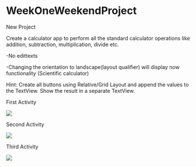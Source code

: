 # WeekOneWeekendProject
New Project


Create a calculator app to perform all the standard calculator operations like addition, 
subtraction, multiplication, divide etc.

-No edittexts

-Changing the orientation to landscape(layout qualifier) will display now functionality (Scientific calculator)

Hint: Create all buttons using Relative/Grid Layout and append the values to the TextView. 
Show the result in a separate TextView.


First Activity

![](Pics/PicOne.png)


Second Activity

![](Pics/PicTwo.png)

Third Activity

![](Pics/PicThree.png)


